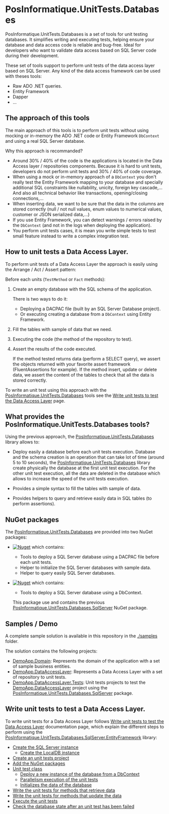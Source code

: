 # PosInformatique.UnitTests.Databases
PosInformatique.UnitTests.Databases is a set of tools for unit testing databases.
It simplifies writing and executing tests, helping ensure your database and data access code is reliable and bug-free.
Ideal for developers who want to validate data access based on SQL Server code during their development.

These set of tools support to perform unit tests of the data access layer based on SQL Server. Any kind of the
data access framework can be used with theses tools:
- Raw ADO .NET queries.
- Entity Framework
- Dapper
- ...

## The approach of this tools

The main approach of this tools is to perform unit tests without using mocking or in-memory the ADO .NET code or Entity Framework `DbContext` and using a real SQL Server database.

Why this approach is recommanded?
- Around 30% / 40% of the code is the applications is located in the Data Access layer / repositories components. Because it is hard to unit tests, developers do not perform unit tests
and 30% / 40% of code coverage.
- When using a mock or in-memory approach of a `DbContext` you don't really test the Entity Framework mapping to your database and specially additional SQL constraints like nullability, unicity, foreign key cascade,... And
also all technical behavior like transactions, opening/closing connections,...
- When inserting data, we want to be sure that the data in the columns are stored correctly (null / not null values, enum values to numerical values, customer or JSON serialized data,...)
- If you use Entity Framework, you can detect warnings / errors raised by the `DbContext` (and not in the logs when deploying the application).
- You perform unit tests cases, it is mean you write simple tests to test small feature instead to write a complex integration test.

## How to unit tests a Data Access Layer.

To perform unit tests of a Data Access Layer the approach is easily using the Arrange / Act / Assert pattern:

Before each units (`TestMethod` or `Fact` methods):
1. Create an empty database with the SQL schema of the application.

   There is two ways to do it:
   - Deploying a DACPAC file (built by an SQL Server Database project).
   - Or executing creating a database from a `DbContext` using Entity Framework.

1. Fill the tables with sample of data that we need.

1. Executing the code (the method of the repository to test).

1. Assert the results of the code executed.

   If the method tested returns data (perform a SELECT query), we assert the objects returned with your favorite assert framework (FluentAssertions for example).
   If the method insert, update or delete data, we assert the content of the tables to check that all the data is stored correctly.

To write an unit test using this approach with the [PosInformatique.UnitTests.Databases](https://github.com/PosInformatique/PosInformatique.UnitTests.Databases) tools
see the [Write unit tests to test the Data Access Layer](./docs/WriteUnitTests.md) page.

## What provides the PosInformatique.UnitTests.Databases tools?

Using the previous approach, the [PosInformatique.UnitTests.Databases](https://github.com/PosInformatique/PosInformatique.UnitTests.Databases) library allows to:

- Deploy easily a database before each unit tests execution.
  Database and the schema creation is an operation that can take lot of time (around 5 to 10 seconds), the [PosInformatique.UnitTests.Databases](https://github.com/PosInformatique/PosInformatique.UnitTests.Databases) library
  create physically the database at the first unit test execution. For the other unit test execution, all the data are deleted in the database which allows to increase the speed of the unit tests execution.

- Provides a simple syntax to fill the tables with sample of data.

- Provides helpers to query and retrieve easily data in SQL tables (to perform assertions).

## NuGet packages

The [PosInformatique.UnitTests.Databases](https://github.com/PosInformatique/PosInformatique.UnitTests.Databases) are provided into two NuGet packages:
- [![Nuget](https://img.shields.io/nuget/v/PosInformatique.UnitTests.Databases.SqlServer)](https://www.nuget.org/packages/PosInformatique.UnitTests.Databases.SqlServer) which contains:
  - Tools to deploy a SQL Server database using a DACPAC file before each unit tests.
  - Helper to initialize the SQL Server databases with sample data.
  - Helper to query easily SQL Server databases.

- [![Nuget](https://img.shields.io/nuget/v/PosInformatique.UnitTests.Databases.SqlServer.EntityFramework)](https://www.nuget.org/packages/PosInformatique.UnitTests.Databases.SqlServer.EntityFramework) which contains:
  - Tools to deploy a SQL Server database using a DbContext.
  
  This package use and contains the previous [PosInformatique.UnitTests.Databases.SqlServer](https://www.nuget.org/packages/PosInformatique.UnitTests.Databases.SqlServer) NuGet package.

## Samples / Demo

A complete sample solution is available in this repository in the [./samples](./samples) folder.

The solution contains the following projects:
- [DemoApp.Domain](./samples/DemoApp.Domain/DemoApp.Domain.csproj): Represents the domain of the application with a set of sample business entities.
- [DemoApp.DataAccessLayer](./samples/DemoApp.DataAccessLayer/DemoApp.DataAccessLayer.csproj): Represents a Data Access Layer with a set of repository to unit tests.
- [DemoApp.DataAccessLayer.Tests](./samples/DemoApp.DataAccessLayer.Tests/DemoApp.DataAccessLayer.Tests.csproj): Unit tests projects to test the [DemoApp.DataAccessLayer](./samples/DemoApp.DataAccessLayer/DemoApp.DataAccessLayer.csproj)
project using the [PosInformatique.UnitTests.Databases.SqlServer](https://www.nuget.org/packages/PosInformatique.UnitTests.Databases.SqlServer) package.

## Write unit tests to test a Data Access Layer.

To write unit tests for a Data Access Layer follows [Write unit tests to test the Data Access Layer](./docs/WriteUnitTests.md) documentation page, which explain the different steps to perform
using the [PosInformatique.UnitTests.Databases.SqlServer.EntityFramework](https://www.nuget.org/packages/PosInformatique.UnitTests.Databases.SqlServer.EntityFramework) library:

- [Create the SQL Server instance](./docs/WriteUnitTests.md#create-the-sql-server-instance)
  - [Create the LocalDB instance](./docs/WriteUnitTests.md#create-the-localdb-instance)
- [Create an unit tests project](./docs/WriteUnitTests.md#create-the-unit-tests-project)
- [Add the NuGet packages](./docs/WriteUnitTests.md#add-the-nuget-packages)
- [Unit test class](./docs/WriteUnitTests.md#unit-test-class)
  - [Deploy a new instance of the database from a DbContext](./docs/WriteUnitTests.md#deploy-a-new-instance-of-the-database-from-a-dbcontext)
  - [Parallelism execution of the unit tests](./docs/WriteUnitTests.md#parallelism-execution-of-the-unit-tests)
  - [Initializes the data of the database](./docs/WriteUnitTests.md#initializes-the-data-of-the-database)
- [Write the unit tests for methods that retrieve data](./docs/WriteUnitTests.md#write-the-unit-tests-for-methods-that-retrieve-data)
- [Write the unit tests for methods that update the data](./docs/WriteUnitTests.md#write-the-unit-tests-for-methods-that-update-the-data)
- [Execute the unit tests](./docs/WriteUnitTests.md#execute-the-unit-tests)
- [Check the database state after an unit test has been failed](./docs/WriteUnitTests.md#check-the-database-state-after-an-unit-test-has-been-failed)
